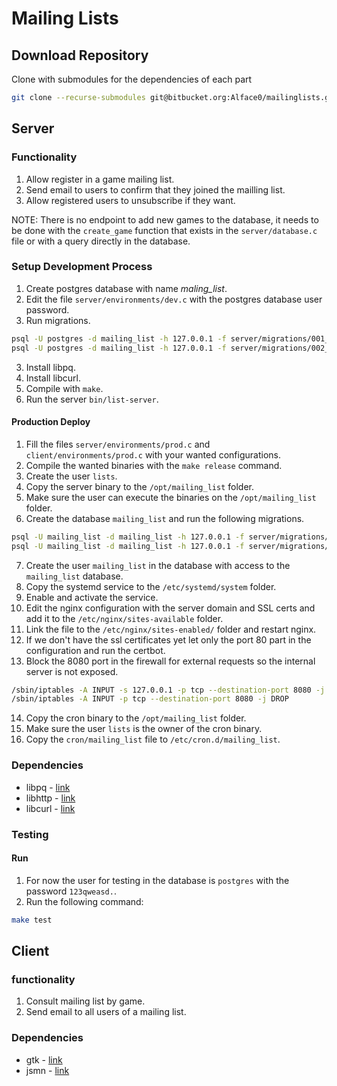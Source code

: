 # Mailing Lists

## Download Repository

Clone with submodules for the dependencies of each part
```bash
git clone --recurse-submodules git@bitbucket.org:Alface0/mailinglists.git
```

## Server

### Functionality

1. Allow register in a game mailing list.
2. Send email to users to confirm that they joined the mailling list.
3. Allow registered users to unsubscribe if they want.

NOTE: There is no endpoint to add new games to the database, it needs to be done
with the `create_game` function that exists in the `server/database.c` file or
with a query directly in the database.


### Setup Development Process

1. Create postgres database with name *maling_list*.
2. Edit the file `server/environments/dev.c` with the postgres database user password.
2. Run migrations.
```bash
psql -U postgres -d mailing_list -h 127.0.0.1 -f server/migrations/001_init.sql
psql -U postgres -d mailing_list -h 127.0.0.1 -f server/migrations/002_add_confirm.sql
```
3. Install libpq.
4. Install libcurl.
5. Compile with `make`.
5. Run the server `bin/list-server`.


#### Production Deploy

1. Fill the files `server/environments/prod.c` and `client/environments/prod.c` with your wanted configurations.
2. Compile the wanted binaries with the `make release` command.
3. Create the user `lists`.
4. Copy the server binary to the `/opt/mailing_list` folder.
5. Make sure the user can execute the binaries on the `/opt/mailing_list` folder.
6. Create the database `mailing_list` and run the following migrations.
```bash
psql -U mailing_list -d mailing_list -h 127.0.0.1 -f server/migrations/001_init.sql
psql -U mailing_list -d mailing_list -h 127.0.0.1 -f server/migrations/002_add_confirm.sql
```
7. Create the user `mailing_list` in the database with access to the `mailing_list` database.
8. Copy the systemd service to the `/etc/systemd/system` folder.
9. Enable and activate the service.
10. Edit the nginx configuration with the server domain and SSL certs and add it to the `/etc/nginx/sites-available` folder.
11. Link the file to the `/etc/nginx/sites-enabled/` folder and restart nginx.
12. If we don't have the ssl certificates yet let only the port 80 part in the configuration and run the certbot.
13. Block the 8080 port in the firewall for external requests so the internal server is not exposed.
```bash
/sbin/iptables -A INPUT -s 127.0.0.1 -p tcp --destination-port 8080 -j ACCEPT
/sbin/iptables -A INPUT -p tcp --destination-port 8080 -j DROP
```
14. Copy the cron binary to the `/opt/mailing_list` folder.
15. Make sure the user `lists` is the owner of the cron binary.
16. Copy the `cron/mailing_list` file to `/etc/cron.d/mailing_list`.

### Dependencies

+ libpq - [link](https://www.postgresql.org/docs/9.5/libpq.html)
+ libhttp - [link](https://github.com/lammertb/libhttp)
+ libcurl - [link](https://curl.se/libcurl/)

### Testing

#### Run

1. For now the user for testing in the database is `postgres` with the password
`123qweasd.`.
2. Run the following command:
```bash
make test
```


## Client

### functionality

1. Consult mailing list by game.
2. Send email to all users of a mailing list.

### Dependencies

+ gtk - [link](https://www.gtk.org/)
+ jsmn - [link](https://github.com/zserge/jsmn)
